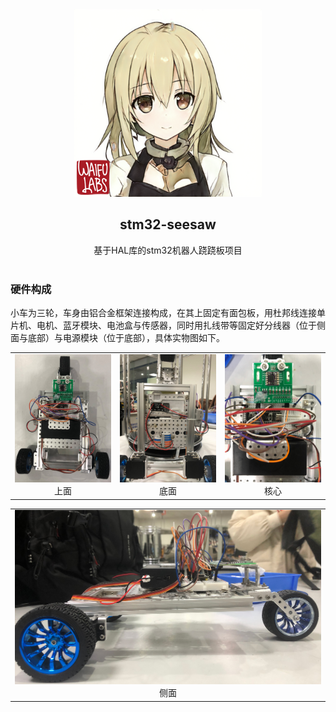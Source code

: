 <div align="center">
  <img src="imgs/head.png" width = "300" height = "300" alt="KanbanMusume"><br>
  <h2>stm32-seesaw</h2>
  基于HAL库的stm32机器人跷跷板项目<br><br>
</div>

### 硬件构成
小车为三轮，车身由铝合金框架连接构成，在其上固定有面包板，用杜邦线连接单片机、电机、蓝牙模块、电池盒与传感器，同时用扎线带等固定好分线器（位于侧面与底部）与电源模块（位于底部），具体实物图如下。

<table>
	<tr>
		<td><center><img src="imgs/car_above.jpg" width = "200">上面</center></td>
		<td><center><img src="imgs/car_below.jpg" width = "200">底面</center></td>
        <td><center><img src="imgs/car_core.jpg" width = "200">核心</center></td>
	</tr>
</table>

<table>
	<tr>
		<td><center><img src="imgs/car_side.jpg" width = "640">侧面</center></td>
	</tr>
</table>

